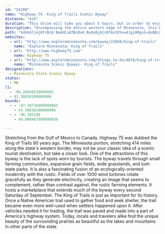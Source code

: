 ```yaml
---
id: "54108"
name: "Highway 75- King of Trails Scenic Byway"
distance: "414"
duration: "This drive will take you about 5 hours, but in order to enjoy this byway, you will want to spend several days."
description: "Encompassing the entire western edge of Minnesota, this historic road captures a variety of landscape, culture, and history that makes up the Midwest."
path: "kdohGl|ejQYrBc@`BeAdCiAfBcBxA_Bx@sBj@{cDfAstDYeuA]g}AMgsG~@uQBc@O}i@AaGFUPeO?cv@y@_uAy@ylNf@swAs@syAMwk@X{uAKiDDgDZgaAlQwBd@eBj@mB|@oA|@ul@xc@yDlCal@~Yam@h[ql@hZmf@jWeA~@}CfDcAjByWzg@}Ure@}_@zp@eBdCcChC_CbBsChAmDh@mCF{n@k@ilBg@kpAD_UJyMKacA?uHpAgVhFafCbWmHpA_EhAgFvBqE`Ccy@jf@aGxDm_A|j@qw@de@ucA`n@eBz@Npj@qbBDcRLw_B?wk@d@}g@_@ehAEwa@JunB?sg@EuGQyQKo{@p@_b@Jyk@Dch@Wmo@b@w|AZak@_A}X\\uc@Qm_@ZeJ?ih@_@g_Ah@_RZ}TBmWKeTFq_@Ge^ScBK}Ce@aJsCiCyAsA_AsScPwGsEqDoBkBu@iBm@qDs@}Hg@qh@DiDHwCVm[xEgFd@cCDiCKeCYoEeAgEyBiGaForAanA_DmCqCcBuCy@_BS_NSu^GoBKiAg@gD`DmHfGyAt@aBV{@DwCQ}IsBkJsAqHG{HLaHAsUeB_EKeQ^gDGwBWkA_@wDaBqKqHgHmF_DuBsAm@kBq@_Cg@yEWe[j@ml@s@yQIg_BNmh@~@ybANkcAg@yc@?}k@W{JXoTvAmDDen@W_gBJcvBa@gxAFos@GqD_@oD_AiE}BwAiAeBwBmEcGa\\qe@wf@ct@_BqB}BuBiBgAqCkAiDeA}FYm[~AsPl@cHJmf@mB_Re@qe@p@{PB{[cBaLY}{A~@cW@gELiFpAcE`CmB~AiApAmCzDaUj]sDzD_EdCcBr@mCj@mFZq_BNcKF_Hx@yD`A_C~@sAp@cDpBkH|EsDfBkG|AkCd@yE`@yvC{@aLHgkAhC{MEgv@k@{s@?{lEj@ic@Xer@Fsf@j@kbAYmqDr@g^EgCJeDr@qDpByAf@u@Dq@Ka@a@mDeGwYyc@kI}MgLyPeH}K}KiRewFscKgBsCiByBcCkBgCsA_Bg@wEe@g}@EwbCtAy`A\\m`FyBoiCL}{BSmJPwj@hDkK\\eQSePw@yHGcQl@yGJwuCYsUJqLNod@Ass@y@czAf@k_AJo`@fAaxAi@_aAKiRKmGQwGD_RGmLF_n@pAsOf@yDl@iDdAwErBaDxB_HlGeC~CcYnc@c{A~}B_zAb}Boq@zfAk`Ah{AgHnLoc@fr@}BxCoCnCcDbCwD|ByCxAeGxAkBXgE\\m|AXaj@?uRL{l@GaMDiRKgJJafDKudClCcW`@wi@\\wpB_@{yBq@iBJ}Cb@wGlAacCte@cAAi@O_Bu@y@`B{GbOsEzN{f@bjBw@xDm@hGK~DEtOXrjDFzwCUv~BAdNIhDi@`K_AxIoBzKaA~Dy@lCeAzCmE`KsClEkFzGghAtsAaDfEyJ~K{DrCgEbB}E~@oBVsq@`BmMRiOJaV?kjBdAcc@Mg\\p@}jBq@wZd@_eAXsjB]eaDvBqy@Me_@Rof@k@mfA?}YK_KViG`AwUzGiEdAgCXyFJwY?{d@VoFQ_BQgASyGmBgKsDcBc@oF{@sGYm}AZoCOgFKwbDRil@J_cBdAad@?kxAgBsz@CgFm@sBg@}k@{RaFwAwFgA_CSmFQ_iIy@wUoA{FFeIl@qFV}xJw@yLGmJm@aKc@eNM{KFqE\\sEfAcCp@}HxD}eBpyAs^j[s^rZuyApoAuxBrjBgFrEgHzFuIzH}B~A{BlA}B~@edAdVwFv@iRPeIEs|@Xkt@d@wg@@{bAeBqUOsj@EeMT{a@vA{yAv@yk@h@{m@MckAj@eNZwIBaj@q@sd@Qa`A?iE\\iDf@aGlAqQxG_HdBaGx@gIXmqCWoyAXeXC}IWou@_@asD_AskBr@oYp@kW@yBG_mBRcbAVyrB}Cai@i@a_AWigAe@syABmnGw@ug@ScGL{B^mCdA}DrCqsAl`Be_@pc@gaBrpBsBzB{oAf|AocBhrBeDzEqBdFuA~Gm@tGKrD?td@D`JE~E?nPD`HAdCi@jA}@fA{`@Jcd@I_PaCwk@?OSUC_L[iFf@{Bx@cThNiGjCwF^{B?{DVyCT}@XmGRyUVqER_rArA{jAYcDHwD^cErAyAn@wBhAqE`Ew\\x^kQzQ_NjMw{@f{@ofA`dAgT`T_HlHenAfiBcC`DmB|AkqAzp@egEnvBoFfCkC`AaGr@{s@h@sCPwB`@oBl@iBx@}C`CcBbBgAtAeB|C}@hB{ArEmApF_@tCsD~b@}@~EgAzDuCrGmUre@uBfDiBpBqClBkAl@y]nN[Vgz@d\\{gCpcAgFtCyEdDg~@jq@{Ax@sDhA{ARsDFa\\MmQ@c_CbAs}AeAgX?kNXcEj@wf@`Kyg@zKcSnDsVxDs]~G_zEtbAeFrAqMxEkq@`X_e@jRaIpCyF`AkHVghAl@_tDVk{@IyMJkNr@}HPoMSkPeAqJY_o@MilAIkcBXcBXyCdAgDdBiCtBsDpEw[fb@qCvB_CfAcCz@mBb@}IRkxA~@o{AkA_yAYmqCEyi@Jgg@XgZAq@O}O?}UVcRGmYFmEJyCKgVDyRR_@LcTSwi@FwXCsZk@iTIDwQIk\\HuLHYNaCf@aPBaDE_BcD_g@e@wMo@_BaF_CaB_@{BK}B\\OT_NjEsVfHgH`AaEX_bHMo_GJwJl@_v@tN{DjAeDrAwGfEiN|LiEjCyn@|Vod@bQueBtq@g_@nNum@hVgsDvwAwY~KqJfD_FjA{H|@uLBwIMuI@}]rAiPbAyKxA_TtAg`Nlg@}GDsb@WiY|@gFT}Db@}QlCsJz@ygB~GiKVq}AfGofBnGubBfQoc@tDou@`Iea@lFgYvCcDNaJG}CWsd@oFks@{IqFYyC?aJTyt@dCwCRiDj@sD`A{B|@}i@nV_y@f_@aGrBwHlAiz@nLmb@pG_CR{MX{g@~AwGJqHEyG]uu@sGuI_@ebEnAqWWa_@m@eLCstD^kGEcGa@wGeAyDaAen@wU_b@yM_b@gMaG}@aGc@snB?auAjBgX_@w_C}@wq@AusI_CezA?{h@RiUMowA@m[MgtDE{ZE_DScGyAaGgDmCaCwB_CmByC{A{CiCmHgf@uwAyVky@}F_R}@uBsEgN{JeX{IeUwL}]_Qeh@iQ{g@{J{[a\\s_AadBqeFy@qBoq@{qBuDuLcMwd@iCmHuKmWaLc[a^efA_EwLq@yCk@yDy@eJgBcn@c@_G_@{Cu@uDcAwDgBoE_C_EcBsBcDqCgFiCyCc@mBMiFGuqA?wCJ{AImCs@mDsAoCeBgHiHkBwBgIuM{AmCsDiImA_Dy@mD_AeHO}CIsHBiXW{FUsC_@yByC{NqI{Gia@wYcA~E[t@sBpIiCbIwAxGcBhG[JcCJmFm@qEE}Jx@yRX}UDaFeAcF~@gVNaJiAeB?sAFgAV{BfA}AdBoCqCcBg@qSSexAFe~C`AmTPyE\\ywCjYihErb@gk@dFwY|Co`Fjf@}Dj@iHfB_IdDmTnKuyAbu@m|B~hA}v@j`@{vKxpFok@bY_DlBaKfFc~BfjAaiJvvEusAzp@uRjKcCbAcSlKkz@te@ig@dZyCkOmDtBwEj@cQpA{@T{Av@{B~AmAfBwMbXiCnE}AxAyAdAiAj@oBf@gnBra@evCnm@}M|Ce}ErbAoiCxi@qtAdZsARsDJqGeAwBs@oBa@mCK_DFcQlDcEdAkNjCcBt@}ClBcH~BgDJ{ID{ADmB`@gEvBsY|ScCrAcC`A{KdCyRzD}}Ad]wGnCgD`B}aBb_AubAbk@urCp~AoEvCkDtAoK~Cab@hJyFbAwEZwn@VmDMaK_A{DIuTXoL\\iE^sA^{@`@wBxAsB~Bsh@zg@qCdCkAp@mBt@iCj@coDn^yFt@wxAfOeUlCaG^kNdBcpIx|@_LdAcIFcBJgV`C}Dh@eRrDcD^erHjv@_b@nE}ENsCKoB@ePxAsQrB}FdCaEd@wIp@qBFmbAJuyAE}hAXmb@?syC`@aGRaCh@uDxAcBfA}CxCmAxA{AlCsArCcPzc@_CjGiBzCcC|CgAbA_CbBiElB}AXen@rGgNdBkHtAiFrAuIxCaa@|Q}hA~i@gf@hUyFdCmElAwV`LsUbLkA~@aCdCwBtAsE~B_fAxg@uOlGwFhCgl@lYw]jP_YfNoE`DsCdCsf@df@wVxUcElEsuAtsAqNxMsRvOiEzD{I`JuO`R}VbVup@`p@qJhLoTzZ{[fe@qEbGuzBnaDm_C|fDwEfHaP|TgFtG_JjKyFnHiPjUuQ|XiGzKeHxKmX~_@}gAv~A}EnIoDlIqCfIiBrGy@xDshBdsIu@xCsBtF}A|CiCtDgHxHiKbKkC~CeA~A}AlDy@hCaEdR]lAmBlEgCxDeAlAkD`CuAj@}Bl@oBR{tAHuJFmGW_NIgDCmEPeClAmAt@{@~@aDbGcChF"
websites:
  - url: "http://www.exploreminnesota.com/byway/21869/king-of-trails"
    name: "Explore Minnesota: King of Trails"
  - url: "http://www.highway75.com"
    name: Highway 75
  - url: "http://www.exploreminnesota.com/things-to-do/4078/king-of-trails-scenic-byway/details.aspx"
    name: "Minnesota Scenic Byways- King of Trails"
designations:
  - Minnesota State Scenic Byway
states:
  - MN
ll:
  - -96.20950299999993
  - 43.50038100000006
bounds:
  - - -97.20716099999993
    - 43.50038100000006
  - - -96.195198
    - 49.000407999999936

---
```


Stretching from the Gulf of Mexico to Canada, Highway 75 was dubbed the King of Trails 90 years ago. The Minnesota portion, stretching 414 miles along the state's western border, may not be your classic idea of a scenic tourist destination, but take a closer look. One of the attractions of this byway is the lack of spots worn by tourists. The byway travels through small farming communities, expansive grain fields, wide grasslands, and lush state parks. It is also a fascinating fusion of an ecologically-oriented modernity with the rustic.  Fields of over 1000 wind turbines rotate gracefully as they generate electricity, creating an image that seems to complement, rather than contrast against, the rustic farming elements. It hosts a marketplace that extends much of the byway every second Saturday of September. The King of Trails is just as important for its history. Once a Native American trail used to gather food and seek shelter, the trail became even more well-used when settlers happened upon it. After vehicles needed it for trading, the trail was paved and made into a part of America's highway system. Today, locals and travelers alike find the unique beauty of the surrounding prairies as beautiful as the lakes and mountains in other parts of the state.
